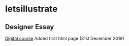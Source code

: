# letsillustrate

## Designer Essay
[Digital course](https://emmacorbett.github.io/letsillustrate/index.html) Added first html page (31st December 2019)
